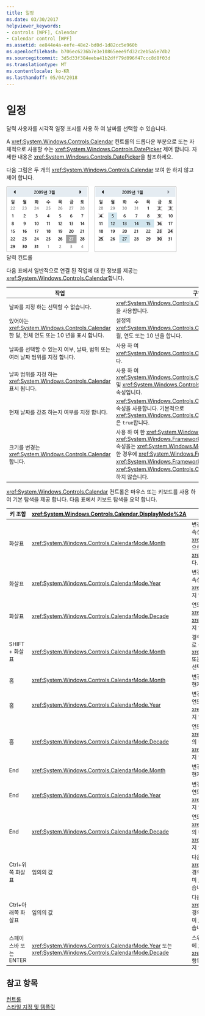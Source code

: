 ```yaml
---
title: 일정
ms.date: 03/30/2017
helpviewer_keywords:
- controls [WPF], Calendar
- Calendar control [WPF]
ms.assetid: ee844e4a-eefe-48e2-bd0d-1d82cc5e960b
ms.openlocfilehash: b706ec6236b7e3e10865eee9fd32c2eb5a5e7db2
ms.sourcegitcommit: 3d5d33f384eeba41b2dff79d096f47ccc8d8f03d
ms.translationtype: MT
ms.contentlocale: ko-KR
ms.lasthandoff: 05/04/2018
---
```

# <a name="calendar"></a>일정
달력 사용자를 시각적 일정 표시를 사용 하 여 날짜를 선택할 수 있습니다.  
  
 A <xref:System.Windows.Controls.Calendar> 컨트롤의 드롭다운 부분으로 또는 자체적으로 사용할 수는 <xref:System.Windows.Controls.DatePicker> 제어 합니다. 자세한 내용은 <xref:System.Windows.Controls.DatePicker>을 참조하세요.  
  
 다음 그림은 두 개의 <xref:System.Windows.Controls.Calendar> 보여 한 하지 않고 제어 합니다.  
  
 ![달력 컨트롤](../../../../docs/framework/wpf/controls/media/ndp-calendarcontrols.png "NDP_CalendarControls")  
달력 컨트롤  
  
 다음 표에서 일반적으로 연결 된 작업에 대 한 정보를 제공는 <xref:System.Windows.Controls.Calendar>합니다.  
  
|작업|구현|  
|----------|--------------------|  
|날짜를 지정 하는 선택할 수 없습니다.|<xref:System.Windows.Controls.Calendar.BlackoutDates%2A> 속성을 사용합니다.|  
|있어야는 <xref:System.Windows.Controls.Calendar> 한 달, 전체 연도 또는 10 년을 표시 합니다.|설정의 <xref:System.Windows.Controls.Calendar.DisplayMode%2A> 속성 월, 연도 또는 10 년을 합니다.|  
|날짜를 선택할 수 있는지 여부, 날짜, 범위 또는 여러 날짜 범위를 지정 합니다.|사용 하 여 <xref:System.Windows.Controls.Calendar.SelectionMode%2A>합니다.|  
|날짜 범위를 지정 하는 <xref:System.Windows.Controls.Calendar> 표시 됩니다.|사용 하 여 <xref:System.Windows.Controls.Calendar.DisplayDateStart%2A> 및 <xref:System.Windows.Controls.Calendar.DisplayDateEnd%2A> 속성입니다.|  
|현재 날짜를 강조 하는지 여부를 지정 합니다.|<xref:System.Windows.Controls.Calendar.IsTodayHighlighted%2A> 속성을 사용합니다. 기본적으로 <xref:System.Windows.Controls.Calendar.IsTodayHighlighted%2A> 은 `true`합니다.|  
|크기를 변경는 <xref:System.Windows.Controls.Calendar>합니다.|사용 하 여 한 <xref:System.Windows.Controls.Viewbox> 설정 또는 <xref:System.Windows.FrameworkElement.LayoutTransform%2A> 속성을는 <xref:System.Windows.Media.ScaleTransform>합니다. 설정한 경우에 <xref:System.Windows.FrameworkElement.Width%2A> 및 <xref:System.Windows.FrameworkElement.Height%2A> 의 속성은 <xref:System.Windows.Controls.Calendar>, 실제 달력의 크기를 변경 하지 않습니다.|  
  
 <xref:System.Windows.Controls.Calendar> 컨트롤은 마우스 또는 키보드를 사용 하 여 기본 탐색을 제공 합니다. 다음 표에서 키보드 탐색을 요약 합니다.  
  
|키 조합|<xref:System.Windows.Controls.Calendar.DisplayMode%2A>|작업|  
|---------------------|-----------------------------------------------------------------------------------------------------------------------------------------------------------|------------|  
|화살표|<xref:System.Windows.Controls.CalendarMode.Month>|변경 된 <xref:System.Windows.Controls.Calendar.SelectedDate%2A> 속성 경우는 <xref:System.Windows.Controls.Calendar.SelectionMode%2A> 속성으로 설정 되지 않은 <xref:System.Windows.Controls.CalendarSelectionMode.None>합니다.|  
|화살표|<xref:System.Windows.Controls.CalendarMode.Year>|변경 된 <xref:System.Windows.Controls.Calendar.DisplayDate%2A> 속성입니다. <xref:System.Windows.Controls.Calendar.SelectedDate%2A> 변경 되지 않습니다.|  
|화살표|<xref:System.Windows.Controls.CalendarMode.Decade>|연도 변경는 <xref:System.Windows.Controls.Calendar.DisplayDate%2A>합니다. <xref:System.Windows.Controls.Calendar.SelectedDate%2A> 변경 되지 않습니다.|  
|SHIFT + 화살표|<xref:System.Windows.Controls.CalendarMode.Month>|경우 <xref:System.Windows.Controls.Calendar.SelectionMode%2A> 로 설정 되지 않은 <xref:System.Windows.Controls.CalendarSelectionMode.SingleDate> 또는 <xref:System.Windows.Controls.CalendarSelectionMode.None>, 선택 된 날짜의 범위를 확장 합니다.|  
|홈|<xref:System.Windows.Controls.CalendarMode.Month>|변경 된 <xref:System.Windows.Controls.Calendar.SelectedDate%2A> 현재 달의 첫째 날에 있습니다.|  
|홈|<xref:System.Windows.Controls.CalendarMode.Year>|변경 된 <xref:System.Windows.Controls.Calendar.DisplayDate%2A> 연도의 첫 번째 월입니다. <xref:System.Windows.Controls.Calendar.SelectedDate%2A> 변경 되지 않습니다.|  
|홈|<xref:System.Windows.Controls.CalendarMode.Decade>|연도 변경는 <xref:System.Windows.Controls.Calendar.DisplayDate%2A> 는 10 년의 첫 번째는 연도입니다. <xref:System.Windows.Controls.Calendar.SelectedDate%2A> 변경 되지 않습니다.|  
|End |<xref:System.Windows.Controls.CalendarMode.Month>|변경 된 <xref:System.Windows.Controls.Calendar.SelectedDate%2A> 현재 달의 마지막 날입니다.|  
|End |<xref:System.Windows.Controls.CalendarMode.Year>|변경 된 <xref:System.Windows.Controls.Calendar.DisplayDate%2A> 연도의 지난 달에 있습니다. <xref:System.Windows.Controls.Calendar.SelectedDate%2A> 변경 되지 않습니다.|  
|End |<xref:System.Windows.Controls.CalendarMode.Decade>|연도 변경는 <xref:System.Windows.Controls.Calendar.DisplayDate%2A> 는 10 년의 마지막 연도입니다. <xref:System.Windows.Controls.Calendar.SelectedDate%2A> 변경 되지 않습니다.|  
|Ctrl+위쪽 화살표|임의의 값|다음 전환 큰 <xref:System.Windows.Controls.Calendar.DisplayMode%2A>합니다. 경우 <xref:System.Windows.Controls.Calendar.DisplayMode%2A> 이미 <xref:System.Windows.Controls.CalendarMode.Decade>, 작업이 없습니다.|  
|Ctrl+아래쪽 화살표|임의의 값|다음 전환 작은 <xref:System.Windows.Controls.Calendar.DisplayMode%2A>합니다. 경우 <xref:System.Windows.Controls.Calendar.DisplayMode%2A> 이미 <xref:System.Windows.Controls.CalendarMode.Month>, 작업이 없습니다.|  
|스페이스바 또는 ENTER|<xref:System.Windows.Controls.CalendarMode.Year> 또는 <xref:System.Windows.Controls.CalendarMode.Decade>|스위치 <xref:System.Windows.Controls.Calendar.DisplayMode%2A> 에 <xref:System.Windows.Controls.CalendarMode.Month> 또는 <xref:System.Windows.Controls.CalendarMode.Year> 포커스가 지정 된 항목으로 표시 합니다.|  
  
## <a name="see-also"></a>참고 항목  
 [컨트롤](../../../../docs/framework/wpf/controls/index.md)  
 [스타일 지정 및 템플릿](../../../../docs/framework/wpf/controls/styling-and-templating.md)
